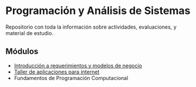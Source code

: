 # Programación y Análisis de Sistemas

Repositorio con toda la información sobre actividades, evaluaciones, y material de estudio.

## Módulos
* [Introducción a requerimientos y modelos de negocio](https://github.com/jpgt155/estudio/blob/main/Introduccio%CC%81n%20a%20requerimientos%20y%20modelos%20de%20negocio/README.md)
* [Taller de aplicaciones para internet](https://github.com/jpgt155/estudio/tree/main/Taller%20de%20aplicaciones%20para%20internet)
* Fundamentos de Programación Computacional
